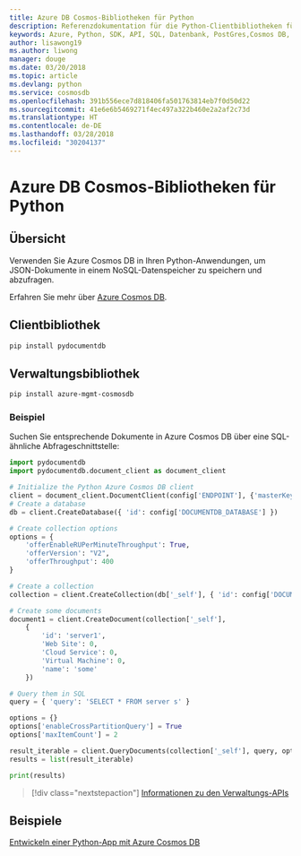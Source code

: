 ```yaml
---
title: Azure DB Cosmos-Bibliotheken für Python
description: Referenzdokumentation für die Python-Clientbibliotheken für Azure Cosmos DB
keywords: Azure, Python, SDK, API, SQL, Datenbank, PostGres,Cosmos DB, NoSQL
author: lisawong19
ms.author: liwong
manager: douge
ms.date: 03/20/2018
ms.topic: article
ms.devlang: python
ms.service: cosmosdb
ms.openlocfilehash: 391b556ece7d818406fa501763814eb7f0d50d22
ms.sourcegitcommit: 41e6e6b5469271f4ec497a322b460e2a2af2c73d
ms.translationtype: HT
ms.contentlocale: de-DE
ms.lasthandoff: 03/28/2018
ms.locfileid: "30204137"
---
```

# <a name="azure-cosmos-db-libraries-for-python"></a>Azure DB Cosmos-Bibliotheken für Python

## <a name="overview"></a>Übersicht

Verwenden Sie Azure Cosmos DB in Ihren Python-Anwendungen, um JSON-Dokumente in einem NoSQL-Datenspeicher zu speichern und abzufragen.

Erfahren Sie mehr über [Azure Cosmos DB](https://docs.microsoft.com/azure/cosmos-db/introduction).

## <a name="client-library"></a>Clientbibliothek
 ```bash
pip install pydocumentdb
 ```

## <a name="management-library"></a>Verwaltungsbibliothek
```bash
pip install azure-mgmt-cosmosdb
```

### <a name="example"></a>Beispiel

Suchen Sie entsprechende Dokumente in Azure Cosmos DB über eine SQL-ähnliche Abfrageschnittstelle:

```python
import pydocumentdb
import pydocumentdb.document_client as document_client

# Initialize the Python Azure Cosmos DB client
client = document_client.DocumentClient(config['ENDPOINT'], {'masterKey': config['MASTERKEY']})
# Create a database
db = client.CreateDatabase({ 'id': config['DOCUMENTDB_DATABASE'] })

# Create collection options
options = {
    'offerEnableRUPerMinuteThroughput': True,
    'offerVersion': "V2",
    'offerThroughput': 400
}

# Create a collection
collection = client.CreateCollection(db['_self'], { 'id': config['DOCUMENTDB_COLLECTION'] }, options)

# Create some documents
document1 = client.CreateDocument(collection['_self'],
    { 
        'id': 'server1',
        'Web Site': 0,
        'Cloud Service': 0,
        'Virtual Machine': 0,
        'name': 'some' 
    })

# Query them in SQL
query = { 'query': 'SELECT * FROM server s' }    

options = {} 
options['enableCrossPartitionQuery'] = True
options['maxItemCount'] = 2

result_iterable = client.QueryDocuments(collection['_self'], query, options)
results = list(result_iterable)

print(results)
```
> [!div class="nextstepaction"]
> [Informationen zu den Verwaltungs-APIs](/python/api/overview/azure/cosmosdb/management)

## <a name="samples"></a>Beispiele

[Entwickeln einer Python-App mit Azure Cosmos DB](https://azure.microsoft.com/resources/samples/azure-cosmos-db-documentdb-python-getting-started/)


